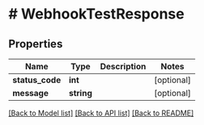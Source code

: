# # WebhookTestResponse

## Properties

Name | Type | Description | Notes
------------ | ------------- | ------------- | -------------
**status_code** | **int** |  | [optional] 
**message** | **string** |  | [optional] 

[[Back to Model list]](../../README#documentation-for-models) [[Back to API list]](../../README#documentation-for-api-endpoints) [[Back to README]](../../README)


